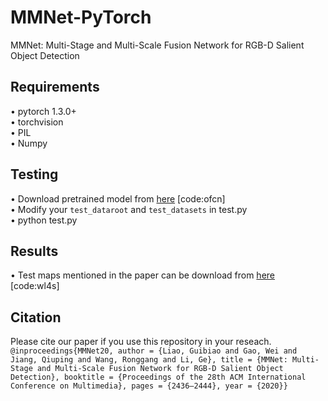 # MMNet-PyTorch
MMNet: Multi-Stage and Multi-Scale Fusion Network for RGB-D Salient Object Detection

## Requirements
•	pytorch 1.3.0+   
•	torchvision   
•	PIL   
•	Numpy   

## Testing
•	Download pretrained model from [here](https://pan.baidu.com/s/1sGj6HacGepzWX9-8q8NThQ) [code:ofcn]   
•	Modify your `test_dataroot` and `test_datasets` in test.py   
•	python test.py   

## Results
•	Test maps mentioned in the paper can be download from [here](https://pan.baidu.com/s/1S2ZT1AGqW0CfwaGFmubbbQ) [code:wl4s]

## Citation
Please cite our paper if you use this repository in your reseach.
`
@inproceedings{MMNet20,
author = {Liao, Guibiao and Gao, Wei and Jiang, Qiuping and Wang, Ronggang and Li, Ge},
title = {MMNet: Multi-Stage and Multi-Scale Fusion Network for RGB-D Salient Object Detection},
booktitle = {Proceedings of the 28th ACM International Conference on Multimedia},
pages = {2436–2444},
year = {2020}}
`
